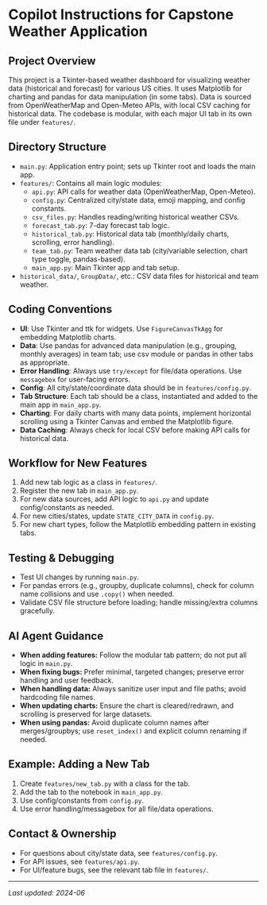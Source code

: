 # Copilot Instructions for Capstone Weather Application

## Project Overview
This project is a Tkinter-based weather dashboard for visualizing weather data (historical and forecast) for various US cities. It uses Matplotlib for charting and pandas for data manipulation (in some tabs). Data is sourced from OpenWeatherMap and Open-Meteo APIs, with local CSV caching for historical data. The codebase is modular, with each major UI tab in its own file under `features/`.

## Directory Structure
- `main.py`: Application entry point; sets up Tkinter root and loads the main app.
- `features/`: Contains all main logic modules:
  - `api.py`: API calls for weather data (OpenWeatherMap, Open-Meteo).
  - `config.py`: Centralized city/state data, emoji mapping, and config constants.
  - `csv_files.py`: Handles reading/writing historical weather CSVs.
  - `forecast_tab.py`: 7-day forecast tab logic.
  - `historical_tab.py`: Historical data tab (monthly/daily charts, scrolling, error handling).
  - `team_tab.py`: Team weather data tab (city/variable selection, chart type toggle, pandas-based).
  - `main_app.py`: Main Tkinter app and tab setup.
- `historical_data/`, `GroupData/`, etc.: CSV data files for historical and team weather.

## Coding Conventions
- **UI**: Use Tkinter and ttk for widgets. Use `FigureCanvasTkAgg` for embedding Matplotlib charts.
- **Data**: Use pandas for advanced data manipulation (e.g., grouping, monthly averages) in team tab; use csv module or pandas in other tabs as appropriate.
- **Error Handling**: Always use `try/except` for file/data operations. Use `messagebox` for user-facing errors.
- **Config**: All city/state/coordinate data should be in `features/config.py`.
- **Tab Structure**: Each tab should be a class, instantiated and added to the main app in `main_app.py`.
- **Charting**: For daily charts with many data points, implement horizontal scrolling using a Tkinter Canvas and embed the Matplotlib figure.
- **Data Caching**: Always check for local CSV before making API calls for historical data.

## Workflow for New Features
1. Add new tab logic as a class in `features/`.
2. Register the new tab in `main_app.py`.
3. For new data sources, add API logic to `api.py` and update config/constants as needed.
4. For new cities/states, update `STATE_CITY_DATA` in `config.py`.
5. For new chart types, follow the Matplotlib embedding pattern in existing tabs.

## Testing & Debugging
- Test UI changes by running `main.py`.
- For pandas errors (e.g., groupby, duplicate columns), check for column name collisions and use `.copy()` when needed.
- Validate CSV file structure before loading; handle missing/extra columns gracefully.

## AI Agent Guidance
- **When adding features:** Follow the modular tab pattern; do not put all logic in `main.py`.
- **When fixing bugs:** Prefer minimal, targeted changes; preserve error handling and user feedback.
- **When handling data:** Always sanitize user input and file paths; avoid hardcoding file names.
- **When updating charts:** Ensure the chart is cleared/redrawn, and scrolling is preserved for large datasets.
- **When using pandas:** Avoid duplicate column names after merges/groupbys; use `reset_index()` and explicit column renaming if needed.

## Example: Adding a New Tab
1. Create `features/new_tab.py` with a class for the tab.
2. Add the tab to the notebook in `main_app.py`.
3. Use config/constants from `config.py`.
4. Use error handling/messagebox for all file/data operations.

## Contact & Ownership
- For questions about city/state data, see `features/config.py`.
- For API issues, see `features/api.py`.
- For UI/feature bugs, see the relevant tab file in `features/`.

---
_Last updated: 2024-06_
